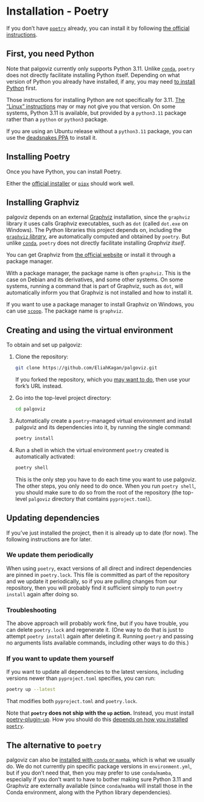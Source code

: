<!-- SPDX-License-Identifier: 0BSD -->

# Installation - Poetry

If you don’t have [`poetry`](https://python-poetry.org/) already, you can
install it by following [the official
instructions](https://python-poetry.org/docs/#installation).

## First, you need Python

Note that palgoviz currently only supports Python 3.11. Unlike
[`conda`](install-with-conda.md), `poetry` does not directly facilitate
installing Python itself. Depending on what version of Python you already have
installed, if any, you may need [to install Python](https://wiki.python.org/moin/BeginnersGuide/Download) first.

Those instructions for installing Python are not specifically for 3.11. [The
“Linux”
instructions](https://wiki.python.org/moin/BeginnersGuide/Download#Linux) may
or may not give you that version. On some systems, Python 3.11 is available,
but provided by a `python3.11` package rather than a `python` or `python3`
package.

If you are using an Ubuntu release without a `python3.11` package, you can use
the [deadsnakes PPA](https://launchpad.net/~deadsnakes/+archive/ubuntu/ppa) to
install it.

## Installing Poetry

Once you have Python, you can install Poetry.

Either the [official
installer](https://python-poetry.org/docs/#installing-with-the-official-installer)
or [`pipx`](https://python-poetry.org/docs/#installing-with-pipx) should work
well.

## Installing Graphviz

palgoviz depends on an external
[Graphviz](https://en.wikipedia.org/wiki/Graphviz) installation, since the
`graphviz` library it uses calls Graphviz executables, such as `dot` (called
`dot.exe` on Windows). The Python libraries this project depends on, including
the [`graphviz` *library*](https://pypi.org/project/graphviz/), are
automatically computed and obtained by `poetry`. But unlike
[`conda`](install-with-conda.md), `poetry` does not directly facilitate
installing *Graphviz itself*.

You can get Graphviz from [the official website](https://graphviz.org/) or
install it through a package manager.

With a package manager, the package name is often `graphviz`. This is the case
on Debian and its derivatives, and some other systems. On some systems, running
a command that is part of Graphviz, such as `dot`, will automatically inform
you that Graphviz is not installed and how to install it.

If you want to use a package manager to install Graphviz on Windows, you can
use [`scoop`](https://scoop.sh/). The package name is `graphviz`.

## Creating and using the virtual environment

To obtain and set up palgoviz:

1. Clone the repository:

    ```sh
    git clone https://github.com/EliahKagan/palgoviz.git
    ```

    If you forked the repository, which you [may want to
    do](https://docs.github.com/en/get-started/quickstart/fork-a-repo), then
    use your fork’s URL instead.


2. Go into the top-level project directory:

    ```sh
    cd palgoviz
    ```

3. Automatically create a `poetry`-managed virtual environment and install
   palgoviz and its dependencies into it, by running the single command:

    ```sh
    poetry install
    ```

4. Run a shell in which the virtual environment `poetry` created is
   automatically activated:

   ```sh
   poetry shell
   ```

   This is the only step you have to do each time you want to use palgoviz. The
   other steps, you only need to do once. When you run `poetry shell`, you
   should make sure to do so from the root of the repository (the top-level
   `palgoviz` directory that contains `pyproject.toml`).

## Updating dependencies

If you’ve just installed the project, then it is already up to date (for now).
The following instructions are for later.

### We update them periodically

When using `poetry`, exact versions of all direct and indirect dependencies are
pinned in `poetry.lock`. This file is committed as part of the repository and
we update it periodically, so if you are pulling changes from our repository,
then you will probably find it sufficient simply to run `poetry install` again
after doing so.

### Troubleshooting

The above approach will probably work fine, but if you have trouble, you can delete
`poetry.lock` and regenerate it. (One way to do that is just to attempt `poetry
install` again after deleting it. Running `poetry` and passing no arguments
lists available commands, including other ways to do this.)

### If you want to update them yourself

If you want to update all dependencies to the latest versions, including
versions newer than `pyproject.toml` specifies, you can run:

```sh
poetry up --latest
```

That modifies both `pyproject.toml` and `poetry.lock`.

Note that **`poetry` does not ship with the `up` action.** Instead, you must
install [poetry-plugin-up](https://github.com/MousaZeidBaker/poetry-plugin-up).
How you should do this [depends on how you installed
`poetry`](https://github.com/MousaZeidBaker/poetry-plugin-up#installation).

## The alternative to `poetry`

palgoviz can also be [installed with `conda` or
`mamba`](install-with-conda.md), which is what we usually do. We do not
currently pin specific package versions in `environment.yml`, but if you don’t
need that, then you may prefer to use `conda`/`mamba`, especially if you don’t
want to have to bother making sure Python 3.11 and Graphviz are externally
available (since `conda`/`mamba` will install those in the Conda environment,
along with the Python library dependencies).
